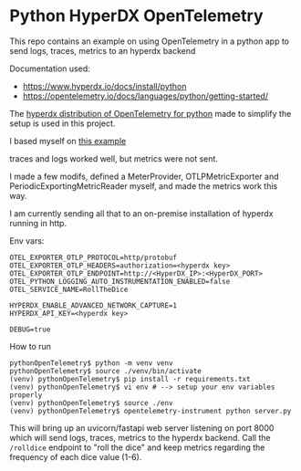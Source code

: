 # Python HyperDX OpenTelemetry
This repo contains an example on using OpenTelemetry in a python app to send logs, traces, metrics to an hyperdx backend

Documentation used:
- https://www.hyperdx.io/docs/install/python
- https://opentelemetry.io/docs/languages/python/getting-started/

The [hyperdx distribution of OpenTelemetry for python](https://github.com/hyperdxio/hyperdx-py) made to simplify the setup is used in this project.

I based myself on [this example](https://opentelemetry.io/docs/languages/python/instrumentation/#metrics)

traces and logs worked well, but metrics were not sent.

I made a few modifs, defined a MeterProvider, OTLPMetricExporter and PeriodicExportingMetricReader myself, and made the metrics work this way.

I am currently sending all that to an on-premise installation of hyperdx running in http.

Env vars:
```
OTEL_EXPORTER_OTLP_PROTOCOL=http/protobuf
OTEL_EXPORTER_OTLP_HEADERS=authorization=<hyperdx key>
OTEL_EXPORTER_OTLP_ENDPOINT=http://<HyperDX_IP>:<HyperDX_PORT>
OTEL_PYTHON_LOGGING_AUTO_INSTRUMENTATION_ENABLED=false
OTEL_SERVICE_NAME=RollTheDice

HYPERDX_ENABLE_ADVANCED_NETWORK_CAPTURE=1
HYPERDX_API_KEY=<hyperdx key>

DEBUG=true
```

How to run
```
pythonOpenTelemetry$ python -m venv venv
pythonOpenTelemetry$ source ./venv/bin/activate
(venv) pythonOpenTelemetry$ pip install -r requirements.txt
(venv) pythonOpenTelemetry$ vi env # --> setup your env variables properly
(venv) pythonOpenTelemetry$ source ./env
(venv) pythonOpenTelemetry$ opentelemetry-instrument python server.py
```

This will bring up an uvicorn/fastapi web server listening on port 8000 which will send logs, traces, metrics to the hyperdx backend. Call the `/rolldice` endpoint to "roll the dice" and keep metrics regarding the frequency of each dice value (1-6).
